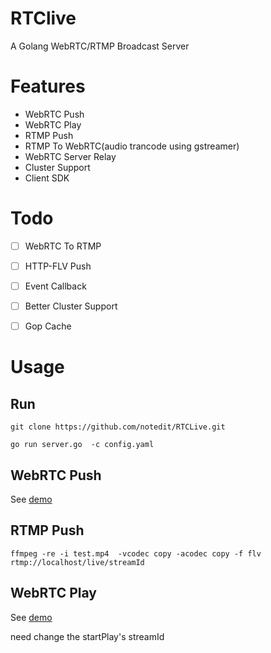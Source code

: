 # RTClive
A Golang WebRTC/RTMP Broadcast Server


# Features

- WebRTC Push
- WebRTC Play
- RTMP Push
- RTMP To WebRTC(audio trancode using gstreamer)
- WebRTC Server Relay
- Cluster Support 
- Client SDK 


# Todo

- [ ] WebRTC To RTMP
- [ ] HTTP-FLV Push
- [ ] Event Callback
- [ ] Better Cluster Support
- [ ] Gop Cache


# Usage




## Run

```
git clone https://github.com/notedit/RTCLive.git

go run server.go  -c config.yaml

```



## WebRTC Push


See [demo](https://github.com/notedit/RTCLive-js/blob/master/demo/pusher.html)


## RTMP Push

```
ffmpeg -re -i test.mp4  -vcodec copy -acodec copy -f flv rtmp://localhost/live/streamId
```

## WebRTC Play

See [demo](https://github.com/notedit/RTCLive-js/blob/master/demo/player.html)

need change the startPlay's streamId 










